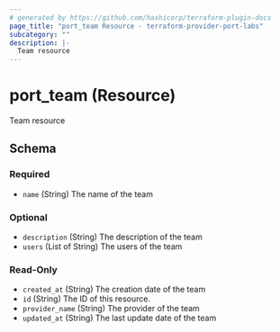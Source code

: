 ```yaml
---
# generated by https://github.com/hashicorp/terraform-plugin-docs
page_title: "port_team Resource - terraform-provider-port-labs"
subcategory: ""
description: |-
  Team resource
---
```


# port_team (Resource)

Team resource



<!-- schema generated by tfplugindocs -->
## Schema

### Required

- `name` (String) The name of the team

### Optional

- `description` (String) The description of the team
- `users` (List of String) The users of the team

### Read-Only

- `created_at` (String) The creation date of the team
- `id` (String) The ID of this resource.
- `provider_name` (String) The provider of the team
- `updated_at` (String) The last update date of the team

